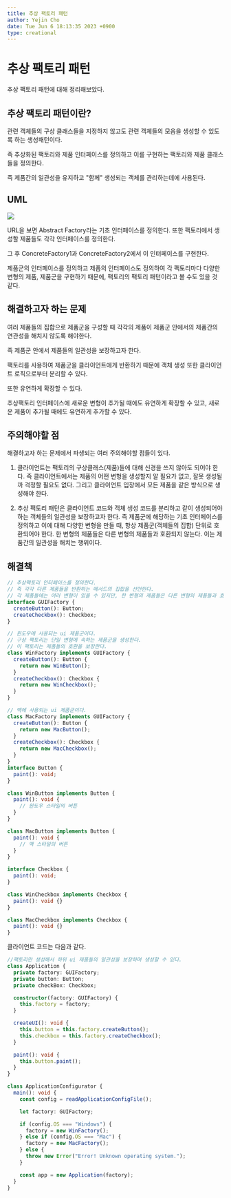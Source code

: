 ```yaml
---
title: 추상 팩토리 패턴
author: Yejin Cho
date: Tue Jun 6 18:13:35 2023 +0900
type: creational
---
```

# 추상 팩토리 패턴

추상 팩토리 패턴에 대해 정리해보았다.

## 추상 팩토리 패턴이란?

관련 객체들의 구상 클래스들을 지정하지 않고도 관련 객체들의 모음을 생성할 수 있도록 하는 생성패턴이다.

즉 추상화된 팩토리와 제품 인터페이스를 정의하고 이를 구현하는 팩토리와 제품 클래스들을 정의한다.

즉 제품간의 일관성을 유지하고 "함께" 생성되는 객체를 관리하는데에 사용된다.

## UML

<img src="https://refactoring.guru/images/patterns/diagrams/abstract-factory/structure.png"/>

URL을 보면 Abstract Factory라는 기초 인터페이스를 정의한다. 또한 팩토리에서 생성할 제품들도 각각 인터페이스를 정의한다.

그 후 ConcreteFactory1과 ConcreteFactory2에서 이 인터페이스를 구현한다.

제품군의 인터페이스를 정의하고 제품의 인터페이스도 정의하여 각 팩토리마다 다양한 변형의 제품, 제품군을 구현하기 때문에, 팩토리의 팩토리 패턴이라고 볼 수도 있을 것 같다.

## 해결하고자 하는 문제

여러 제품들의 집합으로 제품군을 구성할 때 각각의 제품이 제품군 안에서의 제품간의 연관성을 해치지 않도록 해야한다.

즉 제품군 안에서 제품들의 일관성을 보장하고자 한다.

팩토리를 사용하여 제품군을 클라이언트에게 반환하기 때문에 객체 생성 또한 클라이언트 로직으로부터 분리할 수 있다.

또한 유연하게 확장할 수 있다.

추상팩토리 인터페이스에 새로운 변형이 추가될 때에도 유연하게 확장할 수 있고, 새로운 제품이 추가될 때에도 유연하게 추가할 수 있다.

## 주의해야할 점

해결하고자 하는 문제에서 파생되는 여러 주의해야할 점들이 있다.

1. 클라이언트는 팩토리의 구상클래스(제품)들에 대해 신경을 쓰지 않아도 되어야 한다.
   즉 클라이언트에서는 제품의 어떤 변형을 생성할지 알 필요가 없고, 잘못 생성될까 걱정할 필요도 없다.
   그리고 클라이언트 입장에서 모든 제품을 같은 방식으로 생성해야 한다.

2. 추상 팩토리 패턴은 클라이언트 코드와 객체 생성 코드를 분리하고 같이 생성되어야 하는 객체들의 일관성을 보장하고자 한다.
   즉 제품군에 해당하는 기초 인터페이스를 정의하고 이에 대해 다양한 변형을 만들 때, 항상 제품군(객체들의 집합) 단위로 호환되어야 한다.
   한 변형의 제품들은 다른 변형의 제품들과 호환되지 않는다. 이는 제품간의 일관성을 해치는 행위이다.

## 해결책

```ts
// 추상팩토리 인터페이스를 정의한다.
// 즉 각각 다른 제품들을 반환하는 메서드의 집합을 선언한다.
// 각 제품들에는 여러 변형이 있을 수 있지만, 한 변형의 제품들은 다른 변형의 제품들과 호환되지 않는다.
interface GUIFactory {
  createButton(): Button;
  createCheckbox(): Checkbox;
}

// 윈도우에 사용되는 ui 제품군이다.
// 구상 팩토리는 단일 변형에 속하는 제품군을 생성한다.
// 이 팩토리는 제품들의 호환을 보장한다.
class WinFactory implements GUIFactory {
  createButton(): Button {
    return new WinButton();
  }
  createCheckbox(): Checkbox {
    return new WinCheckbox();
  }
}

// 맥에 사용되는 ui 제품군이다.
class MacFactory implements GUIFactory {
  createButton(): Button {
    return new MacButton();
  }
  createCheckbox(): Checkbox {
    return new MacCheckbox();
  }
}
interface Button {
  paint(): void;
}

class WinButton implements Button {
  paint(): void {
    // 윈도우 스타일의 버튼
  }
}

class MacButton implements Button {
  paint(): void {
    // 맥 스타일의 버튼
  }
}

interface Checkbox {
  paint(): void;
}

class WinCheckbox implements Checkbox {
  paint(): void {}
}

class MacCheckbox implements Checkbox {
  paint(): void {}
}
```

클라이언트 코드는 다음과 같다.

```ts
//팩토리만 생성해서 하위 ui 제품들의 일관성을 보장하며 생성할 수 있다.
class Application {
  private factory: GUIFactory;
  private button: Button;
  private checkBox: Checkbox;

  constructor(factory: GUIFactory) {
    this.factory = factory;
  }

  createUI(): void {
    this.button = this.factory.createButton();
    this.checkbox = this.factory.createCheckbox();
  }

  paint(): void {
    this.button.paint();
  }
}

class ApplicationConfigurator {
  main(): void {
    const config = readApplicationConfigFile();

    let factory: GUIFactory;

    if (config.OS === "Windows") {
      factory = new WinFactory();
    } else if (config.OS === "Mac") {
      factory = new MacFactory();
    } else {
      throw new Error("Error! Unknown operating system.");
    }

    const app = new Application(factory);
  }
}
```
